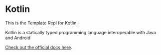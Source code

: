# Kotlin

This is the Template Repl for Kotlin.

Kotlin is a statically typed programming language interoperable with Java and Android

[Check out the official docs here](https://kotlinlang.org/docs/home.html).
